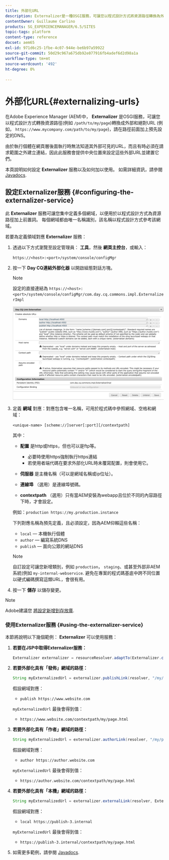 ```yaml
---
title: 外部化URL
description: Externalizer是一種OSGI服務，可讓您以程式設計方式將資源路徑轉換為外部和絕對URL
contentOwner: Guillaume Carlino
products: SG_EXPERIENCEMANAGER/6.5/SITES
topic-tags: platform
content-type: reference
docset: aem65
exl-id: 971d6c25-1fbe-4c07-944e-be6b97a59922
source-git-commit: 50d29c967a675db92e077916fb4adef6d2d98a1a
workflow-type: tm+mt
source-wordcount: '492'
ht-degree: 0%

---
```


# 外部化URL{#externalizing-urls}

在Adobe Experience Manager (AEM)中， **Externalizer** 是OSGI服務，可讓您以程式設計方式轉換資源路徑(例如 `/path/to/my/page`)轉換成外部和絕對URL (例如， `https://www.mycompany.com/path/to/my/page`)，請在路徑前面加上預先設定的DNS。

由於執行個體在網頁層後面執行時無法知道其外部可見的URL，而且有時必須在請求範圍之外建立連結，因此此服務會提供中央位置來設定這些外部URL並建置它們。

本頁說明如何設定 **Externalizer** 服務以及如何加以使用。 如需詳細資訊，請參閱 [Javadocs](https://developer.adobe.com/experience-manager/reference-materials/6-5/javadoc/com/day/cq/commons/Externalizer.html).

## 設定Externalizer服務 {#configuring-the-externalizer-service}

此 **Externalizer** 服務可讓您集中定義多個網域，以便用於以程式設計方式為資源路徑加上前置詞。 每個網域都由唯一名稱識別，該名稱以程式設計方式參考該網域。

若要為定義領域對應 **Externalizer** 服務：

1. 透過以下方式瀏覽至設定管理員： **工具**，然後 **網頁主控台**，或輸入：

   `https://<host>:<port>/system/console/configMgr`

1. 按一下 **Day CQ連結外部化器** 以開啟組態對話方塊。

   >[!NOTE]
   >
   >設定的直接連結為 `https://<host>:<port>/system/console/configMgr/com.day.cq.commons.impl.ExternalizerImpl`

   ![aem-externalizer-01](assets/aem-externalizer-01.png)

1. 定義 **網域** 對應：對應包含唯一名稱，可用於程式碼中參照網域、空格和網域：

   `<unique-name> [scheme://]server[:port][/contextpath]`

   其中：

   * **配置** 是http或https，但也可以是ftp等。

      * 必要時使用https強制執行https連結
      * 若使用者端代碼在要求外部化URL時未覆寫配置，則會使用它。

   * **伺服器** 是主機名稱（可以是網域名稱或ip位址）。
   * **連線埠** （選用）是連線埠號碼。
   * **contextpath** （選用）只有當AEM安裝為webapp且位於不同的內容路徑下時，才會設定。

   例如：`production https://my.production.instance`

   下列對應名稱為預先定義，且必須設定，因為AEM仰賴這些名稱：

   * `local`  — 本機執行個體
   * `author`  — 編寫系統DNS
   * `publish`  — 面向公眾的網站DNS

   >[!NOTE]
   >
   >自訂設定可讓您新增類別，例如 `production`， `staging`、或甚至外部非AEM系統(例如 `my-internal-webservice`. 避免在專案的程式碼基底中跨不同位置以硬式編碼撰寫這類URL，會很有用。

1. 按一下 **儲存** 以儲存變更。

>[!NOTE]
>
>Adobe建議您 [將設定新增到存放庫](/help/sites-deploying/configuring.md#addinganewconfigurationtotherepository).

### 使用Externalizer服務 {#using-the-externalizer-service}

本節將說明以下幾個範例： **Externalizer** 可以使用服務：

1. **若要在JSP中取得Externalizer服務：**

   ```java
   Externalizer externalizer = resourceResolver.adaptTo(Externalizer.class);
   ```

1. **若要外部化具有「發佈」網域的路徑：**

   ```java
   String myExternalizedUrl = externalizer.publishLink(resolver, "/my/page") + ".html";
   ```

   假設網域對應：

   * `publish https://www.website.com`

   `myExternalizedUrl` 最後會得到值：

   * `https://www.website.com/contextpath/my/page.html`

1. **若要外部化具有「作者」網域的路徑：**

   ```java
   String myExternalizedUrl = externalizer.authorLink(resolver, "/my/page") + ".html";
   ```

   假設網域對應：

   * `author https://author.website.com`

   `myExternalizedUrl` 最後會得到值：

   * `https://author.website.com/contextpath/my/page.html`

1. **若要外部化具有「本機」網域的路徑：**

   ```java
   String myExternalizedUrl = externalizer.externalLink(resolver, Externalizer.LOCAL, "/my/page") + ".html";
   ```

   假設網域對應：

   * `local https://publish-3.internal`

   `myExternalizedUrl` 最後會得到值：

   * `https://publish-3.internal/contextpath/my/page.html`

1. 如需更多範例，請參閱 [Javadocs](https://developer.adobe.com/experience-manager/reference-materials/6-5/javadoc/com/day/cq/commons/Externalizer.html).
